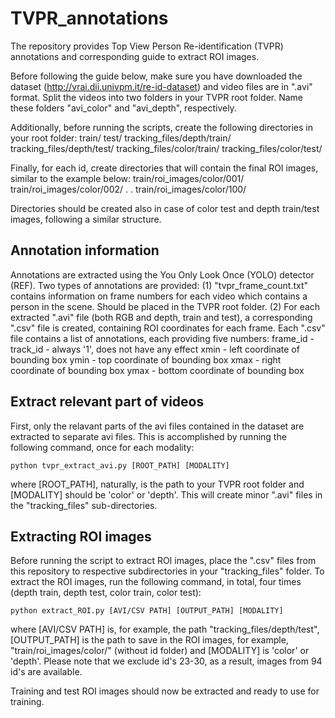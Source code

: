 # TVPR_annotations
The repository provides Top View Person Re-identification (TVPR) annotations and corresponding guide to extract ROI images. 

Before following the guide below, make sure you have downloaded the dataset (http://vrai.dii.univpm.it/re-id-dataset) and video files are in ".avi" format. Split the videos into two folders in your TVPR root folder. Name these folders "avi_color" and "avi_depth", respectively.

Additionally, before running the scripts, create the following directories in your root folder:
train/
test/
tracking_files/depth/train/
tracking_files/depth/test/
tracking_files/color/train/
tracking_files/color/test/

Finally, for each id, create directories that will contain the final ROI images, similar to the example below:
train/roi_images/color/001/
train/roi_images/color/002/
.
.
train/roi_images/color/100/

Directories should be created also in case of color test and depth train/test images, following a similar structure.

## Annotation information
Annotations are extracted using the You Only Look Once (YOLO) detector (REF).
Two types of annotations are provided:
(1) "tvpr_frame_count.txt" contains information on frame numbers for each video which contains a person in the scene. Should be placed in the TVPR root folder.
(2) For each extracted ".avi" file (both RGB and depth, train and test), a corresponding ".csv" file is created, containing ROI coordinates for each frame. Each ".csv" file contains a list of annotations, each providing five numbers:
frame_id - 
track_id - always '1', does not have any effect
xmin - left coordinate of bounding box
ymin - top coordinate of bounding box
xmax - right coordinate of bounding box
ymax - bottom coordinate of bounding box

## Extract relevant part of videos
First, only the relavant parts of the avi files contained in the dataset are extracted to separate avi files.
This is accomplished by running the following command, once for each modality:
```shell
python tvpr_extract_avi.py [ROOT_PATH] [MODALITY]
```
where [ROOT_PATH], naturally, is the path to your TVPR root folder and [MODALITY] should be 'color' or 'depth'.
This will create minor ".avi" files in the "tracking_files" sub-directories.

## Extracting ROI images
Before running the script to extract ROI images, place the ".csv" files from this repository to respective subdirectories in your "tracking_files" folder.
To extract the ROI images, run the following command, in total, four times (depth train, depth test, color train, color test):
```shell
python extract_ROI.py [AVI/CSV PATH] [OUTPUT_PATH] [MODALITY]
```

where [AVI/CSV PATH] is, for example, the path "tracking_files/depth/test", [OUTPUT_PATH] is the path to save in the ROI images, for example, "train/roi_images/color/" (without id folder) and [MODALITY] is 'color' or 'depth'.
Please note that we exclude id's 23-30, as a result, images from 94 id's are available.

Training and test ROI images should now be extracted and ready to use for training.

